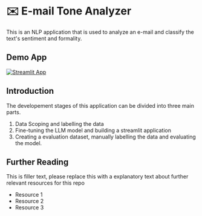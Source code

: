 # ✉️ E-mail Tone Analyzer

This is an NLP application that is used to analyze an e-mail and classify the text's sentiment and formality.

## Demo App

[![Streamlit App](https://static.streamlit.io/badges/streamlit_badge_black_white.svg)](https://emailanalyzer.streamlit.app)

## Introduction

The developement stages of this application can be divided into three main parts.

1. Data Scoping and labelling the data
2. Fine-tuning the LLM model and building a streamlit application
3. Creating a evaluation dataset, manually labelling the data and evaluating the model.

## Further Reading

This is filler text, please replace this with a explanatory text about further relevant resources for this repo
- Resource 1
- Resource 2
- Resource 3
